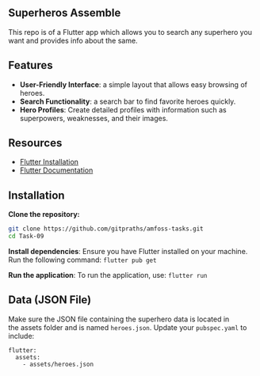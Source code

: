 ## Superheros Assemble

This repo is of a Flutter app which allows you to search any superhero you want and provides info about the same.

## Features
- **User-Friendly Interface**: a simple layout that allows easy browsing of heroes.
- **Search Functionality**: a search bar to find favorite heroes quickly.
- **Hero Profiles**: Create detailed profiles with information such as superpowers, weaknesses, and their images.

## Resources
- [Flutter Installation](https://docs.flutter.dev/get-started/install)
- [Flutter Documentation](https://docs.flutter.dev/)

## Installation
**Clone the repository:**
   ```bash
 git clone https://github.com/gitpraths/amfoss-tasks.git
 cd Task-09
```
**Install dependencies**: Ensure you have Flutter installed on your machine. Run the following command:
`flutter pub get`

**Run the application**: To run the application, use:
`flutter run`

## Data (JSON File)
Make sure the JSON file containing the superhero data is located in the assets folder and is named `heroes.json`. Update your `pubspec.yaml` to include:
```
flutter:
  assets:
    - assets/heroes.json
```

